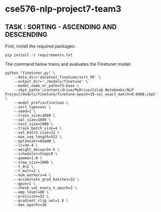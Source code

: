 # cse576-nlp-project7-team3


## TASK : SORTING - ASCENDING AND DESCENDING


First, install the required packages:
```
pip install -r requirements.txt
```

The command below trains and evaluates the Finetuner model:

```
python "finetuner.py" \
    --data_dir='datatset_finetune/sort_99' \
    --output_dir='./models/finetune' \
    --model_name_or_path=t5-base \
    --ckpt_path='/content/drive/MyDrive/Colab Notebooks/NLP Project/models/finetune/finetune-epoch=19-val_exact_match=0.6900.ckpt' \
    --model_prefix=finetune \
    --sort_type=asc \
    --seed=1 \
    --train_size=1000 \
    --val_size=1000 \
    --test_size=1000 \
    --train_batch_size=4 \
    --val_batch_size=32 \
    --max_seq_length=512 \
    --optimizer=AdamW \
    --lr=3e-4 \
    --weight_decay=5e-5 \
    --scheduler=StepLR \
    --gamma=1.0 \
    --step_size=1000 \
    --t_0=2 \
    --t_mult=2 \
    --num_workers=4 \
    --accumulate_grad_batches=32 \
    --gpus=1 \
    --check_val_every_n_epoch=2 \
    --amp_level=O0 \
    --precision=32 \
    --gradient_clip_val=1.0 \
    --max_epochs=20

```
